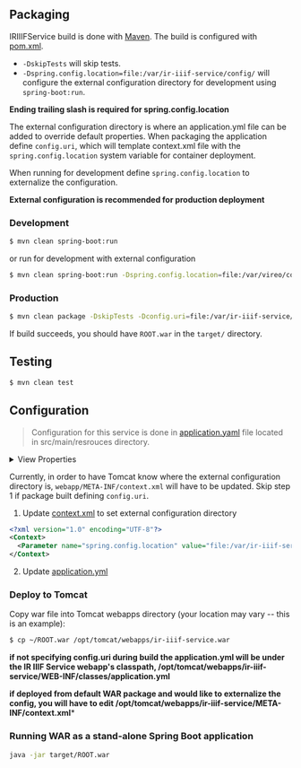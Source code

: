 ## Packaging

IRIIIFService build is done with [Maven](https://maven.apache.org/). The build is configured with [pom.xml](https://github.com/TAMULib/IRIIIFService/blob/master/pom.xml).

* ```-DskipTests``` will skip tests.
* ```-Dspring.config.location=file:/var/ir-iiif-service/config/``` will configure the external configuration directory for development using `spring-boot:run`.

**Ending trailing slash is required for spring.config.location**

The external configuration directory is where an application.yml file can be added to override default properties. When packaging the application define `config.uri`, which will template context.xml file with the `spring.config.location` system variable for container deployment. 

When running for development define `spring.config.location` to externalize the configuration.

**External configuration is recommended for production deployment**

### Development

```bash
$ mvn clean spring-boot:run
```

or run for development with external configuration

```bash
$ mvn clean spring-boot:run -Dspring.config.location=file:/var/vireo/config/
```

### Production

```bash
$ mvn clean package -DskipTests -Dconfig.uri=file:/var/ir-iiif-service/config/
```

If build succeeds, you should have `ROOT.war` in the `target/` directory.

## Testing

```bash
$ mvn clean test
```

## Configuration
> Configuration for this service is done in [application.yaml](https://github.com/TAMULib/IRIIIFService/blob/master/src/main/resources/application.yaml) file located in src/main/resrouces directory.

<details>
<summary>View Properties</summary>

<br/>

| **Property** | **Type** | **Description** | **Example** |
| :----------- | :------- | :-------------- | :---------- |
| server.contextPath | string | Path in which service is hosted. | /iiif-service |
| server.port | number | Port in which service is hosted. | 9000 |
| logging.file | string | Log file. | iiif-service.log |
| logging.level.edu.tamu.iiif | LOG_LEVEL | Log level for iiif service. | INFO |
| logging.level.org.springframework | LOG_LEVEL | Log level for spring framework. | INFO |
| logging.path | string | Path for log file. | /var/logs/iiif |
| spring.activemq.broker-url | url | ActiveMQ broker URL. | tcp://localhost:61616 |
| spring.activemq.username | string | ActiveMQ broker username. | username |
| spring.activemq.password | string | ActiveMQ broker password. | password |
| spring.redis.host | string | Host for redis server. | localhost |
| spring.redis.port | number | Port for redis server. | 6379 |
| spring.profiles.active | string | Build environment profile. | production |
| spring.profiles.include | string | Additional build environment profiles. | dspace, fedora, weaver-messaging |
| messaging.channels.cap | string | Channel to listen for Weaver messages in order to update chached manifests. | cap |
| iiif.admins | object array | Array of admin credentials. | [ { username: admin, password: password } ] |
| iiif.service.url | url | IIIF service URL. | http://localhost:${server.port}${server.contextPath} |
| iiif.service.connection.timeout | number | HTTP connection request timeout in milliseconds. | 300000  |
| iiif.service.connection.request.timeout | number | HTTP connection timeout in milliseconds. | 300000  |
| iiif.service.socket.timeout | number | HTTP socket timeout in milliseconds. | 300000  |
| iiif.image.server.url | url | IIIF image server URL. | http://localhost:8182/iiif/2 |
| iiif.logo.url | url | URL for a default logo. | https://localhost/assets/downloads/logos/Logo.png |
| iiif.dspace.identifier | string | DSpace Identifier. | dspace |
| iiif.dspace.label-precedence | array | Array of valid RDF schema fields to determine title. | [ "http://purl.org/dc/elements/1.1/title", "http://purl.org/dc/terms/title" ] |
| iiif.dspace.description-precedence | array | Array of valid RDF schema fields to determine description. | [ "http://purl.org/dc/terms/abstract", "http://purl.org/dc/terms/description" ] |
| iiif.dspace.metadata-prefixes | array | Array of valid RDF schema URL to determine what metadate to include. | [ "http://purl.org/dc/elements/1.1/", "http://purl.org/dc/terms/" ] |
| iiif.dspace.url | url | DSpace base URL. | http://localhost:8080 |
| iiif.dspace.webapp | string | DSpace UI webapp. | xmlui |
| iiif.fedora.identifier | string | Fedora PCDM identifier. | fedora |
| iiif.fedora.url | url | Fedora REST URL. | http://localhost:9000/fcrepo/rest |
| iiif.dspace.label-precedence | array | Array of valid RDF schema fields to determine title. | [ "http://purl.org/dc/elements/1.1/title", "http://purl.org/dc/terms/title" ] |
| iiif.fedora.description-precedence | array | Array of valid RDF schema fields to determine description. | [ "http://purl.org/dc/terms/abstract", "http://purl.org/dc/terms/description" ] |
| iiif.fedora.metadata-prefixes | array | Array of valid RDF schema URL to determine what metadate to include. | [ "http://purl.org/dc/elements/1.1/", "http://purl.org/dc/terms/" ] |

</details>

Currently, in order to have Tomcat know where the external configuration directory is, `webapp/META-INF/context.xml` will have to be updated. Skip step 1 if package built defining `config.uri`.

1) Update [context.xml](https://github.com/TAMULib/IRIIIFService/blob/master/src/main/META-INF/context.xml) to set external configuration directory

```xml
<?xml version="1.0" encoding="UTF-8"?>
<Context>
  <Parameter name="spring.config.location" value="file:/var/ir-iiif-service/config" />
</Context>
```

2) Update [application.yml](https://github.com/TAMULib/IRIIIFService/blob/master/src/main/resources/application.yml)


### Deploy to Tomcat

Copy war file into Tomcat webapps directory (your location may vary -- this is an example):

```bash
$ cp ~/ROOT.war /opt/tomcat/webapps/ir-iiif-service.war
```

**if not specifying config.uri during build the application.yml will be under the IR IIIF Service webapp's classpath, /opt/tomcat/webapps/ir-iiif-service/WEB-INF/classes/application.yml**

**if deployed from default WAR package and would like to externalize the config, you will have to edit /opt/tomcat/webapps/ir-iiif-service/META-INF/context.xml***

### Running WAR as a stand-alone Spring Boot application

```bash
java -jar target/ROOT.war
```
